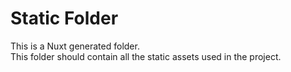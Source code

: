 # Static Folder

This is a Nuxt generated folder.  
This folder should contain all the static assets used in the project.

